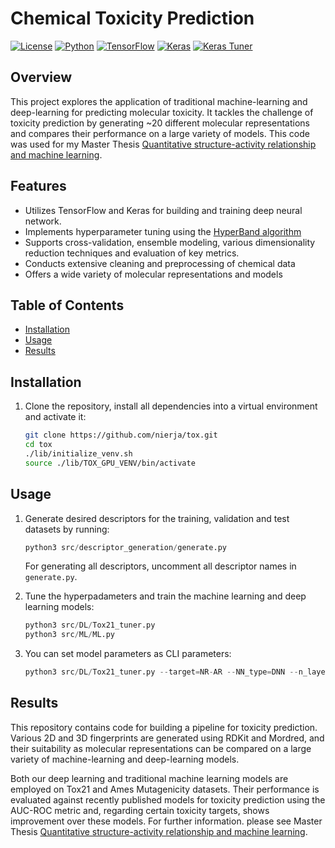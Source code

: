 # Chemical Toxicity Prediction

[![License](https://img.shields.io/badge/license-MIT-blue.svg)](https://github.com/nierja/tox/blob/master/LICENSE)
[![Python](https://img.shields.io/badge/python-3.6%2B-blue.svg)](https://www.python.org/downloads/release)
[![TensorFlow](https://img.shields.io/badge/tensorflow-2.0%2B-orange.svg)](https://www.tensorflow.org)
[![Keras](https://img.shields.io/badge/keras-2.3%2B-red.svg)](https://keras.io)
[![Keras Tuner](https://img.shields.io/badge/keras__tuner-1.0%2B-yellow.svg)](https://github.com/keras-team/keras-tuner)

## Overview

This project explores the application of traditional machine-learning and deep-learning for predicting molecular toxicity. It tackles the challenge of toxicity prediction by generating ~20 different molecular representations and compares their performance on a large variety of models. This code was used for my Master Thesis [Quantitative structure-activity relationship and machine learning](https://dspace.cuni.cz/handle/20.500.11956/181235).

## Features

- Utilizes TensorFlow and Keras for building and training deep neural network.
- Implements hyperparameter tuning using the [HyperBand algorithm](https://arxiv.org/abs/1603.06560)
- Supports cross-validation, ensemble modeling, various dimensionality reduction techniques and evaluation of key metrics.
- Conducts extensive cleaning and preprocessing of chemical data
- Offers a wide variety of molecular representations and models

## Table of Contents

- [Installation](#installation)
- [Usage](#usage)
- [Results](#results)

## Installation

1. Clone the repository, install all dependencies into a virtual environment and activate it:

   ```sh
   git clone https://github.com/nierja/tox.git
   cd tox
   ./lib/initialize_venv.sh
   source ./lib/TOX_GPU_VENV/bin/activate
   ```

## Usage

1. Generate desired descriptors for the training, validation and test datasets by running:

   ```python
   python3 src/descriptor_generation/generate.py
   ```

    For generating all descriptors, uncomment all descriptor names in `generate.py`.

2. Tune the hyperpadameters and train the machine learning and deep learning models:

   ```python
   python3 src/DL/Tox21_tuner.py
   python3 src/ML/ML.py
   ```

3. You can set model parameters as CLI parameters:

   ```python
   python3 src/DL/Tox21_tuner.py --target=NR-AR --NN_type=DNN --n_layers=4 --fp=ecfp4
   ```

## Results

This repository contains code for building a pipeline for toxicity prediction. Various 2D and 3D fingerprints are generated using RDKit and Mordred, and their suitability as molecular representations can be compared on a large variety of machine-learning and deep-learning models. 

Both our deep learning and traditional machine learning models are employed on Tox21 and Ames Mutagenicity datasets. Their performance is evaluated against recently published models for toxicity prediction using the AUC-ROC metric and, regarding certain
toxicity targets, shows improvement over these models. For further information. please see Master Thesis [Quantitative structure-activity relationship and machine learning](https://dspace.cuni.cz/handle/20.500.11956/181235).

